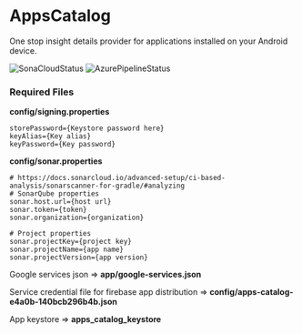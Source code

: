 # AppsCatalog
One stop insight details provider for applications installed on your Android device.

![SonaCloudStatus](https://sonarcloud.io/api/project_badges/measure?project=RkNaing_AppsCatalog&metric=alert_status) ![AzurePipelineStatus](https://dev.azure.com/1993khiladi/AppsCatalog/_apis/build/status%2FRkNaing.AppsCatalog?branchName=master)

### Required Files

**config/signing.properties**

~~~
storePassword={Keystore password here}
keyAlias={Key alias}
keyPassword={Key password}
~~~

**config/sonar.properties**

~~~
# https://docs.sonarcloud.io/advanced-setup/ci-based-analysis/sonarscanner-for-gradle/#analyzing
# SonarQube properties
sonar.host.url={host url}
sonar.token={token}
sonar.organization={organization}

# Project properties
sonar.projectKey={project key}
sonar.projectName={app name}
sonar.projectVersion={app version}
~~~
Google services json => **app/google-services.json**

Service credential file for firebase app distribution => **config/apps-catalog-e4a0b-140bcb296b4b.json**

App keystore => **apps_catalog_keystore**